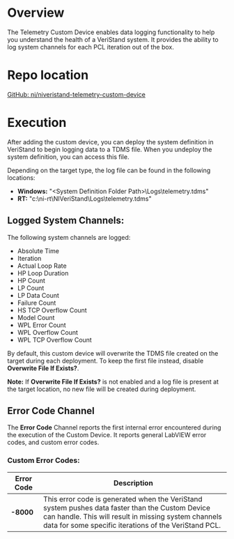 # Overview

The Telemetry Custom Device enables data logging functionality to help you understand the health of a VeriStand system. It provides the ability to log system channels for each PCL iteration out of the box.

# Repo location

[GitHub: ni/niveristand-telemetry-custom-device](https://github.com/ni/niveristand-telemetry-custom-device)

# Execution

After adding the custom device, you can deploy the system definition in VeriStand to begin logging data to a TDMS file. When you undeploy the system definition, you can access this file.

Depending on the target type, the log file can be found in the following locations:
- **Windows:** "&lt;System Definition Folder Path&gt;\Logs\telemetry.tdms"
- **RT:** "c:\ni-rt\NIVeriStand\Logs\telemetry.tdms"

## Logged System Channels:
The following system channels are logged:
- Absolute Time
- Iteration
- Actual Loop Rate
- HP Loop Duration
- HP Count
- LP Count
- LP Data Count
- Failure Count
- HS TCP Overflow Count
- Model Count
- WPL Error Count
- WPL Overflow Count
- WPL TCP Overflow Count

By default, this custom device will overwrite the TDMS file created on the target during each deployment. To keep the first file instead, disable **Overwrite File If Exists?**.

 **Note:** If **Overwrite File If Exists?** is not enabled and a log file is present at the target location, no new file will be created during deployment.
 
 ## Error Code Channel
 The **Error Code** Channel reports the first internal error encountered during the execution of the Custom Device. It reports general LabVIEW error codes, and custom error codes.
 
 ### Custom Error Codes:
 | Error Code | Description |
 |------------|-------------|
 | **-8000** | This error code is generated when the VeriStand system pushes data faster than the Custom Device can handle. This will result in missing system channels data for some specific iterations of the VeriStand PCL. |
